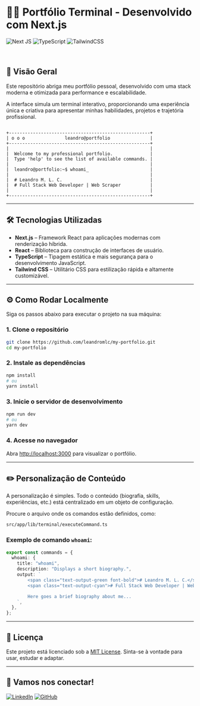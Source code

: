 # 🧑‍💻 Portfólio Terminal - Desenvolvido com Next.js

![Next JS](https://img.shields.io/badge/Next.js-000000.svg?\&style=for-the-badge\&logo=nextdotjs\&logoColor=white)
![TypeScript](https://img.shields.io/badge/typescript-%23007ACC.svg?\&style=for-the-badge\&logo=typescript\&logoColor=white)
![TailwindCSS](https://img.shields.io/badge/tailwindcss-%2338B2AC.svg?\&style=for-the-badge\&logo=tailwind-css\&logoColor=white)

<br>

## 🚀 Visão Geral

Este repositório abriga meu portfólio pessoal, desenvolvido com uma stack moderna e otimizada para performance e escalabilidade.

A interface simula um terminal interativo, proporcionando uma experiência única e criativa para apresentar minhas habilidades, projetos e trajetória profissional.

```

+-----------------------------------------------------+
| o o o               leandro@portfolio               |
+-----------------------------------------------------+
|                                                     |
|  Welcome to my professional portfolio.              |
|  Type 'help' to see the list of available commands. |
|                                                     |
|  leandro@portfolio:~$ whoami_                       |
|                                                     |
|  # Leandro M. L. C.                                 |
|  # Full Stack Web Developer | Web Scraper           |
|                                                     |
+-----------------------------------------------------+

```

---

## 🛠️ Tecnologias Utilizadas

- **Next.js** – Framework React para aplicações modernas com renderização híbrida.
- **React** – Biblioteca para construção de interfaces de usuário.
- **TypeScript** – Tipagem estática e mais segurança para o desenvolvimento JavaScript.
- **Tailwind CSS** – Utilitário CSS para estilização rápida e altamente customizável.

---

## ⚙️ Como Rodar Localmente

Siga os passos abaixo para executar o projeto na sua máquina:

### 1. Clone o repositório

```bash
git clone https://github.com/leandromlc/my-portfolio.git
cd my-portfolio
````

### 2. Instale as dependências

```bash
npm install
# ou
yarn install
```

### 3. Inicie o servidor de desenvolvimento

```bash
npm run dev
# ou
yarn dev
```

### 4. Acesse no navegador

Abra [http://localhost:3000](http://localhost:3000) para visualizar o portfólio.

---

## ✏️ Personalização de Conteúdo

A personalização é simples. Todo o conteúdo (biografia, skills, experiências, etc.) está centralizado em um objeto de configuração.

Procure o arquivo onde os comandos estão definidos, como:

```bash
src/app/lib/terminal/executeCommand.ts
```

### Exemplo de comando `whoami`:

```ts
export const commands = {
  whoami: {
    title: "whoami",
    description: "Displays a short biography.",
    output: `
        <span class="text-output-green font-bold"># Leandro M. L. C.</span>
        <span class="text-output-cyan"># Full Stack Web Developer | Web Scraper</span>

        Here goes a brief biography about me...
    `,
  },
};
```

---

## 📄 Licença

Este projeto está licenciado sob a [MIT License](LICENSE). Sinta-se à vontade para usar, estudar e adaptar.

---

## 🤝 Vamos nos conectar!

[![LinkedIn](https://img.shields.io/badge/linkedin-%230077B5.svg?\&style=for-the-badge\&logo=linkedin\&logoColor=white)](https://www.linkedin.com/in/leandromlc/)
[![GitHub](https://img.shields.io/badge/github-%23121011.svg?\&style=for-the-badge\&logo=github\&logoColor=white)](https://github.com/leandromlc)
